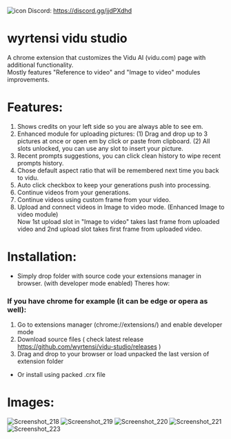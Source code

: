 ![icon](https://github.com/user-attachments/assets/7d443a45-c11a-493c-b1c8-b8480c67124f)
Discord: https://discord.gg/jjdPXdhd
# wyrtensi vidu studio
A chrome extension that customizes the Vidu AI (vidu.com) page with additional functionality.<br> Mostly features "Reference to video" and "Image to video" modules improvements.
# Features:
1. Shows credits on your left side so you are always able to see em.
2. Enhanced module for uploading pictures: (1) Drag and drop up to 3 pictures at once or open em by click or paste from clipboard. (2) All slots unlocked, you can use any slot to insert your picture.
3. Recent prompts suggestions, you can click clean history to wipe recent prompts history.
4. Chose default aspect ratio that will be remembered next time you back to vidu.
5. Auto click checkbox to keep your generations push into processing.
6. Continue videos from your generations.
7. Continue videos using custom frame from your video.
8. Upload and connect videos in Image to video mode. (Enhanced Image to video module) <br>
Now 1st upload slot in "Image to video" takes last frame from uploaded video and 2nd upload slot takes first frame from uploaded video.


# Installation:
- Simply drop folder with source code your extensions manager in browser. (with developer mode enabled)
Theres how:
### If you have chrome for example (it can be edge or opera as well):
1. Go to extensions manager (chrome://extensions/) and enable developer mode 
2. Download source files ( check latest release https://github.com/wyrtensi/vidu-studio/releases )
3. Drag and drop to your browser or load unpacked the last version of extension folder
- Or install using packed .crx file

# Images:
![Screenshot_218](https://github.com/user-attachments/assets/5830704e-f62c-4577-9d64-1db95c019b78)
![Screenshot_219](https://github.com/user-attachments/assets/b021e629-0d6b-459b-8c67-f376bed3853d)
![Screenshot_220](https://github.com/user-attachments/assets/b558a9a5-02e3-440c-8675-aceb4fa18387)
![Screenshot_221](https://github.com/user-attachments/assets/b7a50249-09ac-4eef-93d0-f733cbdf8141)
![Screenshot_223](https://github.com/user-attachments/assets/8c7f7b52-b8ad-4410-b78f-361e5d1e4216)

